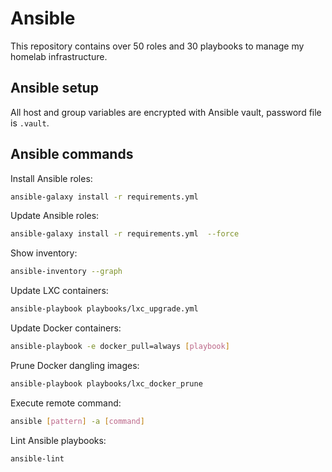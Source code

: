 
# Ansible

This repository contains over 50 roles and 30 playbooks to manage my homelab infrastructure.

## Ansible setup

All host and group variables are encrypted with Ansible vault, password file is `.vault`.

## Ansible commands

Install Ansible roles:

```bash
ansible-galaxy install -r requirements.yml 
```

Update Ansible roles:

```bash
ansible-galaxy install -r requirements.yml  --force
```

Show inventory:

```bash
ansible-inventory --graph
```

Update LXC containers:

```bash
ansible-playbook playbooks/lxc_upgrade.yml
```

Update Docker containers:

```bash
ansible-playbook -e docker_pull=always [playbook]
```

Prune Docker dangling images:

```bash
ansible-playbook playbooks/lxc_docker_prune
```

Execute remote command:

```bash
ansible [pattern] -a [command]
```

Lint Ansible playbooks:

```bash
ansible-lint
```
